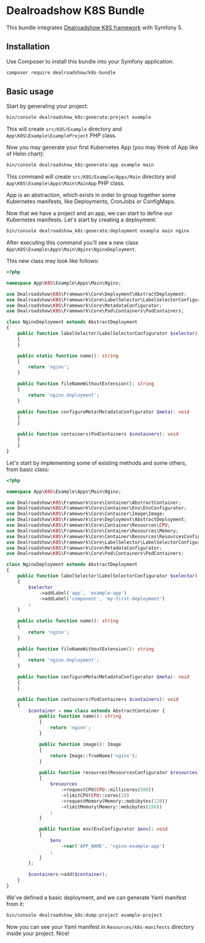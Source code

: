 # Dealroadshow K8S Bundle
This bundle integrates [Dealroadshow K8S framework](https://github.com/dealroadshow/k8s-framework) 
with Symfony 5. 

## Installation

Use Composer to install this bundle into your Symfony application:

```bash
composer require dealroadshow/k8s-bundle
```

## Basic usage

Start by generating your project:

```bash
bin/console dealroadshow_k8s:generate:project example
```

This will create `src/K8S/Example` directory and `App\K8S\Example\ExampleProject` PHP class.

Now you may generate your first Kubernetes App (you may think of App like of Helm chart):

```bash
bin/console dealroadshow_k8s:generate:app example main
```

This command will create `src/K8S/Example/Apps/Main` directory and
`App\K8S\Example\Apps\Main\MainApp` PHP class.

App is an abstraction, which exists in order to group together some Kubernetes manifests,
like Deployments, CronJobs or ConfigMaps.

Now that we have a project and an app, we can start to define our Kubernetes manifests.
Let's start by creating a deployment:

```bash
bin/console dealroadshow_k8s:generate:deployment example main nginx
```

After executing this command you'll see a new class 
`App\K8S\Example\Apps\Main\Nginx\NginxDeployment`.

This new class may look like follows:

```php
<?php

namespace App\K8S\Example\Apps\Main\Nginx;

use Dealroadshow\K8S\Framework\Core\Deployment\AbstractDeployment;
use Dealroadshow\K8S\Framework\Core\LabelSelector\LabelSelectorConfigurator;
use Dealroadshow\K8S\Framework\Core\MetadataConfigurator;
use Dealroadshow\K8S\Framework\Core\Pod\Containers\PodContainers;

class NginxDeployment extends AbstractDeployment
{
    public function labelSelector(LabelSelectorConfigurator $selector): void
    {
    }

    public static function name(): string
    {
        return 'nginx';
    }

    public function fileNameWithoutExtension(): string
    {
        return 'nginx.deployment';
    }

    public function configureMeta(MetadataConfigurator $meta): void
    {
    }

    public function containers(PodContainers $containers): void
    {
    }
}
```

Let's start by implementing some of existing methods and some others, from basic class:

```php
<?php

namespace App\K8S\Example\Apps\Main\Nginx;

use Dealroadshow\K8S\Framework\Core\Container\AbstractContainer;
use Dealroadshow\K8S\Framework\Core\Container\Env\EnvConfigurator;
use Dealroadshow\K8S\Framework\Core\Container\Image\Image;
use Dealroadshow\K8S\Framework\Core\Deployment\AbstractDeployment;
use Dealroadshow\K8S\Framework\Core\Container\Resources\CPU;
use Dealroadshow\K8S\Framework\Core\Container\Resources\Memory;
use Dealroadshow\K8S\Framework\Core\Container\Resources\ResourcesConfigurator;
use Dealroadshow\K8S\Framework\Core\LabelSelector\LabelSelectorConfigurator;
use Dealroadshow\K8S\Framework\Core\MetadataConfigurator;
use Dealroadshow\K8S\Framework\Core\Pod\Containers\PodContainers;

class NginxDeployment extends AbstractDeployment
{
    public function labelSelector(LabelSelectorConfigurator $selector): void
    {
        $selector
            ->addLabel('app', 'example-app')
            ->addLabel('component', 'my-first-deployment')
        ;
    }

    public static function name(): string
    {
        return 'nginx';
    }

    public function fileNameWithoutExtension(): string
    {
        return 'nginx.deployment';
    }

    public function configureMeta(MetadataConfigurator $meta): void
    {
    }

    public function containers(PodContainers $containers): void
    {
        $container = new class extends AbstractContainer {
            public function name(): string
            {
                return 'nginx';
            }

            public function image(): Image
            {
                return Image::fromName('nginx');
            }
            
            public function resources(ResourcesConfigurator $resources): void
            {
                $resources
                    ->requestCPU(CPU::millicores(500))
                    ->limitCPU(CPU::cores(2))
                    ->requestMemory(Memory::mebibytes(128))
                    ->limitMemory(Memory::mebibytes(256))
                ;
            }

            public function env(EnvConfigurator $env): void
            {
                $env
                    ->var('APP_NAME', 'nginx-example-app')
                ;
            }
        };
        
        $containers->add($container);
    }
}
```


We've defined a basic deployment, and we can generate Yaml manifest from it:

```bash
bin/console dealroadshow_k8s:dump:project example-project
```

Now you can see your Yaml manifest in `Resources/k8s-manifests` directory
inside your project. Nice!
